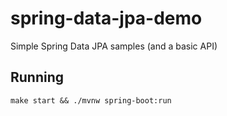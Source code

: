 # spring-data-jpa-demo
Simple Spring Data JPA samples (and a basic API)

## Running
`make start && ./mvnw spring-boot:run`
